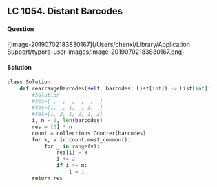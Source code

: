 ## LC 1054. Distant Barcodes	

#### Question

![image-20190702183830167](/Users/chenxi/Library/Application Support/typora-user-images/image-20190702183830167.png)



#### Solution

```python
class Solution:
    def rearrangeBarcodes(self, barcodes: List[int]) -> List[int]:
        #Solution
        #res=[_, _, _, _, _, _]
        #res=[1, _, 1, _, 1, _]
        #res=[1, 2, 1, 2, 1, 2]
        i, n = 0, len(barcodes)
        res = [0] * n
        count = collections.Counter(barcodes)
        for k, v in count.most_common():
            for _ in range(v):
                res[i] = k
                i += 2
                if i >= n: 
                    i = 1
        return res
```

